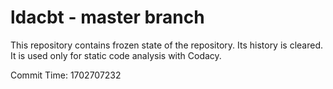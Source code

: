 # ldacbt - master branch

This repository contains frozen state of the repository.
Its history is cleared. It is used only for static code
analysis with Codacy.

Commit Time: 1702707232